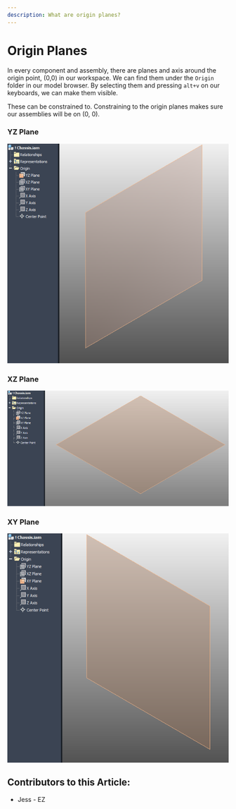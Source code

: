 ```yaml
---
description: What are origin planes?
---
```


# Origin Planes

In every component and assembly, there are planes and axis around the origin point, (0,0) in our workspace.  We can find them under the `Origin` folder in our model browser.  By selecting them and pressing `alt+v` on our keyboards, we can make them visible.&#x20;

These can be constrained to.  Constraining to the origin planes makes sure our assemblies will be on (0, 0).

### YZ Plane

![YZ Plane](<../../../.gitbook/assets/image (140).png>)

### XZ Plane

![XZ Plane](<../../../.gitbook/assets/image (141).png>)

### XY Plane

![XY Plane](<../../../.gitbook/assets/image (142).png>)



## Contributors to this Article:

* Jess - EZ
